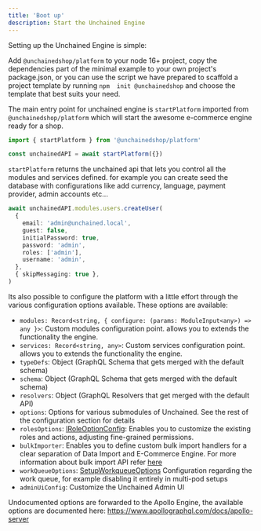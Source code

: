 ```yaml
---
title: 'Boot up'
description: Start the Unchained Engine
---
```


Setting up the Unchained Engine is simple:

Add `@unchainedshop/platform` to your node 16+ project, copy the dependencies part of the minimal example to your own project's package.json, or you can use the script we have prepared to scaffold a project template by running `npm  init @unchainedshop` and choose the template that best suits your need.

The main entry point for unchained engine is `startPlatform` imported from `@unchainedshop/platform` which will start the awesome e-commerce engine ready for a shop.

```typescript
import { startPlatform } from '@unchainedshop/platform'

const unchainedAPI = await startPlatform({})

```
`startPlatform` returns the unchained api that lets you control all the modules and services defined. for example you can create seed the database with configurations like add currency, language, payment provider, admin accounts etc...

```typescript
await unchainedAPI.modules.users.createUser(
  {
    email: 'admin@unchained.local',
    guest: false,
    initialPassword: true,
    password: 'admin',
    roles: ['admin'],
    username: 'admin',
  },
  { skipMessaging: true },
)

```
Its also possible to configure the platform with a little effort through the various configuration options available.
These options are available:
  - `modules: Record<string, { configure: (params: ModuleInput<any>) => any }>`: Custom modules configuration point. allows you to extends the functionality the engine.
  - `services: Record<string, any>`: Custom services configuration point. allows you to extends the functionality the engine.
  - `typeDefs`:  Object (GraphQL Schema that gets merged with the default schema)
  - `schema`:  Object (GraphQL Schema that gets merged with the default schema)
  - `resolvers`: Object (GraphQL Resolvers that get merged with the default API)
  - `options`: Options for various submodules of Unchained. See the rest of the configuration section for details 
  - `rolesOptions`: [IRoleOptionConfig](https://docs.unchained.shop/types/interfaces/roles.IRoleOptionConfig.html): Enables you to customize the existing roles and actions, adjusting fine-grained permissions.
  - `bulkImporter`: Enables you to define custom bulk import handlers for a clear separation of Data Import and E-Commerce Engine. For more information about bulk import API refer [here](../advanced-config/bulk-import)
  - `workQueueOptions`: [SetupWorkqueueOptions](https://docs.unchained.shop/types/interfaces/platform.SetupWorkqueueOptions.html) Configuration regarding the work queue, for example disabling it entirely in multi-pod setups
  - `adminUiConfig`: Customize the Unchained Admin UI

Undocumented options are forwarded to the Apollo Engine, the available options are documented here: https://www.apollographql.com/docs/apollo-server